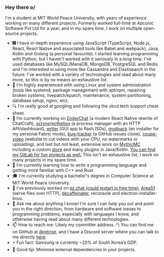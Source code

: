 ### Hey there o/

I'm a student at MIT World Peace University, with years of experience working on many different projects. Formerly worked full-time at Apconic Software Pvt Ltd for a year, and in my spare time, I work on multiple open-source projects.

- 🎆 I have in-depth experience using JavaScript (TypeScript, Node.js, React, React Native and associated tools like Babel and webpack), Java, Kotlin and Golang (a personal favourite). I started learning programming with Python, but I haven't worked with it seriously in a long time. I've used databases like MySQL/MariaDB, MongoDB, PostgreSQL and Redis and I'm interested in using more like Cassandra and Elastisearch in the future. I've worked with a variety of technologies and read about many more, so this is by no means an exhaustive list.
- 🐧 I'm highly experienced with using Linux and system administration (tools like systemd, package management with apt/rpm, repairing broken systems, livepatch/kpatch, maintenance, system partitioning, database setup, nginx, etc).
- 🔍 I'm really good at googling and following the xkcd tech support cheat sheet.
- 🔭 I’m currently working on [EnderChat](https://github.com/retrixe/EnderChat) (a modern React Native rewrite of ChatCraft), [octyne](https://github.com/retrixe/octyne)/[ecthelion](https://github.com/retrixe/ecthelion) (a process manager with an HTTP API/dashboard), [writer](https://github.com/retrixe/writer) (GUI app to flash ISOs), [modpack](https://github.com/retrixe/modpack) (an installer for my personal Fabric mods), [bug-tracker](https://github.com/retrixe/bug-tracker) (a GitHub issues clone), [coupe-video](https://github.com/retrixe/coupe-video) (website to cut videos with your CPU, no watermarks or uploading), and last but not least, extensive work on [MythicMC](https://github.com/mythicmc) including a custom [store](https://store.mythicmc.org) and many plugins in Java/Kotlin. [You can find my GitLab for fun projects as well.](https://gitlab.com/retrixe) This isn't an exhaustive list, I work on many projects in my spare time.
- 🌱 I’m currently learning how to write a programming language and getting more familiar with C++ and Rust.
- 🎓 I'm currently studying a bachelor's degree in Computer Science at MIT World Peace University.
- 📰 I've previously worked on [ez.chat (could restart in free time)](https://github.com/ezchat), [Area51](https://github.com/retrixe/area51) (serve files over HTTP), [decaffeinater](https://github.com/retrixe/decaffeinater), reconsole and electron-installer-linux.
- 💬 Ask me about anything I know! I'm sure I can help you out and point you in the right direction, from hardware and software issues to programming problems, especially with languages I know, and otherwise having read about many different technologies.
- 📫 How to reach me: Likely my committer address :^) You can find me on GitHub at [@retrixe](https://github.com/retrixe), and I have a Discord server where you can talk to me directly [here](https://discord.gg/MFSJa9TpPS).
- ⚡ Fun fact: Samsung is currently ~20% of South Korea’s GDP.
- 🐛 Good tip: Minimise external dependencies in your projects.

<!--
**retrixe/retrixe** is a ✨ _special_ ✨ repository because its `README.md` (this file) appears on your GitHub profile.

Here are some ideas to get you started:

- 🔭 I’m currently working on ...
- 🌱 I’m currently learning ...
- 👯 I’m looking to collaborate on ...
- 🤔 I’m looking for help with ...
- 💬 Ask me about ...
- 📫 How to reach me: ...
- 😄 Pronouns: ...
- ⚡ Fun fact: ...
-->
